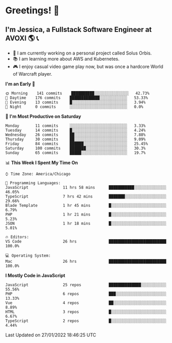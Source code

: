 # Greetings! 🧠

## I'm Jessica, a Fullstack Software Engineer at AVOXI 🌎 📞

- 🌟 I am currently working on a personal project called Solus Orbis.
- 📚 I am learning more about AWS and Kubernetes.
- 🎮 I enjoy casual video game play now, but was once a hardcore World of Warcraft player.

<!--START_SECTION:waka-->
**I'm an Early 🐤** 

```text
🌞 Morning    141 commits    ██████████░░░░░░░░░░░░░░░   42.73% 
🌆 Daytime    176 commits    █████████████░░░░░░░░░░░░   53.33% 
🌃 Evening    13 commits     █░░░░░░░░░░░░░░░░░░░░░░░░   3.94% 
🌙 Night      0 commits      ░░░░░░░░░░░░░░░░░░░░░░░░░   0.0%

```
📅 **I'm Most Productive on Saturday** 

```text
Monday       11 commits     ░░░░░░░░░░░░░░░░░░░░░░░░░   3.33% 
Tuesday      14 commits     █░░░░░░░░░░░░░░░░░░░░░░░░   4.24% 
Wednesday    26 commits     ██░░░░░░░░░░░░░░░░░░░░░░░   7.88% 
Thursday     30 commits     ██░░░░░░░░░░░░░░░░░░░░░░░   9.09% 
Friday       84 commits     ██████░░░░░░░░░░░░░░░░░░░   25.45% 
Saturday     100 commits    ███████░░░░░░░░░░░░░░░░░░   30.3% 
Sunday       65 commits     █████░░░░░░░░░░░░░░░░░░░░   19.7%

```


📊 **This Week I Spent My Time On** 

```text
⌚︎ Time Zone: America/Chicago

💬 Programming Languages: 
JavaScript               11 hrs 58 mins      ███████████░░░░░░░░░░░░░░   46.05% 
TypeScript               7 hrs 42 mins       ███████░░░░░░░░░░░░░░░░░░   29.66% 
Blade Template           1 hr 45 mins        █░░░░░░░░░░░░░░░░░░░░░░░░   6.79% 
PHP                      1 hr 21 mins        █░░░░░░░░░░░░░░░░░░░░░░░░   5.23% 
JSON                     1 hr 18 mins        █░░░░░░░░░░░░░░░░░░░░░░░░   5.01%

🔥 Editors: 
VS Code                  26 hrs              █████████████████████████   100.0%

💻 Operating System: 
Mac                      26 hrs              █████████████████████████   100.0%

```

**I Mostly Code in JavaScript** 

```text
JavaScript               25 repos            ██████████████░░░░░░░░░░░   55.56% 
PHP                      6 repos             ███░░░░░░░░░░░░░░░░░░░░░░   13.33% 
Vue                      4 repos             ██░░░░░░░░░░░░░░░░░░░░░░░   8.89% 
HTML                     3 repos             █░░░░░░░░░░░░░░░░░░░░░░░░   6.67% 
TypeScript               2 repos             █░░░░░░░░░░░░░░░░░░░░░░░░   4.44%

```



 Last Updated on 27/01/2022 18:46:25 UTC
<!--END_SECTION:waka-->

<!--
**jessikuh/jessikuh** is a ✨ _special_ ✨ repository because its `README.md` (this file) appears on your GitHub profile.

Here are some ideas to get you started:

- 🔭 I’m currently working on ...
- 🌱 I’m currently learning ...
- 👯 I’m looking to collaborate on ...
- 🤔 I’m looking for help with ...
- 💬 Ask me about ...
- 📫 How to reach me: ...
- 😄 Pronouns: ...
- ⚡ Fun fact: ...
-->
